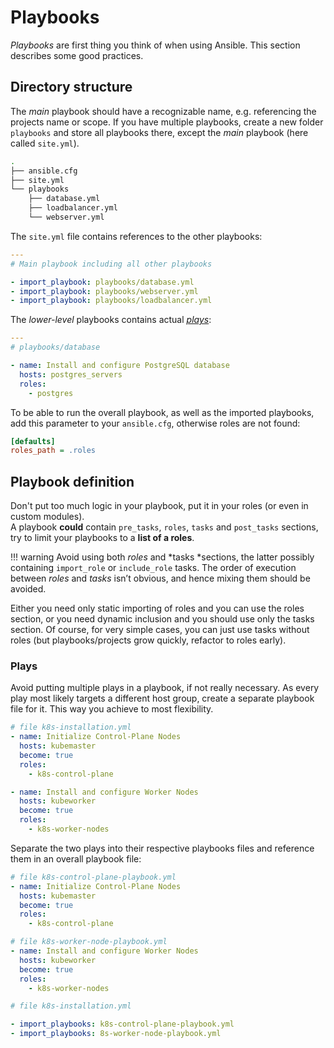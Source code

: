 # Playbooks

*Playbooks* are first thing you think of when using Ansible. This section describes some good practices.  

## Directory structure

The *main* playbook should have a recognizable name, e.g. referencing the projects name or scope.
If you have multiple playbooks, create a new folder `playbooks` and store all playbooks there, except the *main* playbook (here called `site.yml`).

```bash
.
├── ansible.cfg
├── site.yml
└── playbooks
    ├── database.yml
    ├── loadbalancer.yml
    └── webserver.yml
```

The `site.yml` file contains references to the other playbooks:

```yaml
---
# Main playbook including all other playbooks

- import_playbook: playbooks/database.yml
- import_playbook: playbooks/webserver.yml
- import_playbook: playbooks/loadbalancer.yml
```

The *lower-level* playbooks contains actual [*plays*](playbook.md#plays):

```yaml
---
# playbooks/database

- name: Install and configure PostgreSQL database
  hosts: postgres_servers
  roles:
    - postgres

```

To be able to run the overall playbook, as well as the imported playbooks, add this parameter to your `ansible.cfg`, otherwise roles are not found:

```ini
[defaults]
roles_path = .roles
```

## Playbook definition

Don't put too much logic in your playbook, put it in your roles (or even in custom modules).  
A playbook **could** contain `pre_tasks`, `roles`, `tasks` and `post_tasks` sections, try to limit your playbooks to a **list of a roles**. 

!!! warning
    Avoid using both *roles* and *tasks *sections, the latter possibly containing `import_role` or `include_role` tasks. The order of execution between *roles* and *tasks* isn’t obvious, and hence mixing them should be avoided.  

Either you need only static importing of roles and you can use the roles section, or you need dynamic inclusion and you should use only the tasks section. Of course, for very simple cases, you can just use tasks without roles (but playbooks/projects grow quickly, refactor to roles early).

### Plays

Avoid putting multiple plays in a playbook, if not really necessary. As every play most likely targets a different host group, create a separate playbook file for it. This way you achieve to most flexibility.

```yaml
# file k8s-installation.yml
- name: Initialize Control-Plane Nodes
  hosts: kubemaster
  become: true
  roles:
    - k8s-control-plane

- name: Install and configure Worker Nodes
  hosts: kubeworker
  become: true
  roles:
    - k8s-worker-nodes
```

Separate the two plays into their respective playbooks files and reference them in an overall playbook file:

```yaml
# file k8s-control-plane-playbook.yml
- name: Initialize Control-Plane Nodes
  hosts: kubemaster
  become: true
  roles:
    - k8s-control-plane
```

```yaml
# file k8s-worker-node-playbook.yml
- name: Install and configure Worker Nodes
  hosts: kubeworker
  become: true
  roles:
    - k8s-worker-nodes
```

```yaml
# file k8s-installation.yml

- import_playbooks: k8s-control-plane-playbook.yml
- import_playbooks: 8s-worker-node-playbook.yml
```